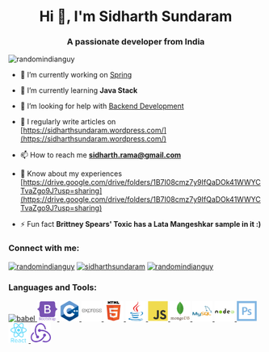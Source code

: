 <h1 align="center">Hi 👋, I'm Sidharth Sundaram</h1>
<h3 align="center">A passionate developer from India</h3>

<p align="left"> <img src="https://komarev.com/ghpvc/?username=randomindianguy&label=Profile%20views&color=0e75b6&style=flat" alt="randomindianguy" /> </p>

- 🔭 I’m currently working on [Spring](https://github.com/randomindianguy/javascriptprojects)

- 🌱 I’m currently learning **Java Stack**

- 🤝 I’m looking for help with [Backend Development](https://github.com/randomindianguy/CRUDAPI-1)

- 📝 I regularly write articles on [https://sidharthsundaram.wordpress.com/](https://sidharthsundaram.wordpress.com/)

- 📫 How to reach me **sidharth.rama@gmail.com**

- 📄 Know about my experiences [https://drive.google.com/drive/folders/1B7I08cmz7y9IfQaDOk41WWYCTvaZgo9J?usp=sharing](https://drive.google.com/drive/folders/1B7I08cmz7y9IfQaDOk41WWYCTvaZgo9J?usp=sharing)

- ⚡ Fun fact **Brittney Spears' Toxic has a Lata Mangeshkar sample in it :)**

<h3 align="left">Connect with me:</h3>
<p align="left">
<a href="https://codepen.io/randomindianguy" target="blank"><img align="center" src="https://raw.githubusercontent.com/rahuldkjain/github-profile-readme-generator/master/src/images/icons/Social/codepen.svg" alt="randomindianguy" height="30" width="40" /></a>
<a href="https://linkedin.com/in/sidharthsundaram" target="blank"><img align="center" src="https://raw.githubusercontent.com/rahuldkjain/github-profile-readme-generator/master/src/images/icons/Social/linked-in-alt.svg" alt="sidharthsundaram" height="30" width="40" /></a>
<a href="https://www.leetcode.com/randomindianguy" target="blank"><img align="center" src="https://raw.githubusercontent.com/rahuldkjain/github-profile-readme-generator/master/src/images/icons/Social/leet-code.svg" alt="randomindianguy" height="30" width="40" /></a>
</p>

<h3 align="left">Languages and Tools:</h3>
<p align="left"> <a href="https://babeljs.io/" target="_blank" rel="noreferrer"> <img src="https://www.vectorlogo.zone/logos/babeljs/babeljs-icon.svg" alt="babel" width="40" height="40"/> </a> <a href="https://getbootstrap.com" target="_blank" rel="noreferrer"> <img src="https://raw.githubusercontent.com/devicons/devicon/master/icons/bootstrap/bootstrap-plain-wordmark.svg" alt="bootstrap" width="40" height="40"/> </a> <a href="https://www.w3schools.com/cpp/" target="_blank" rel="noreferrer"> <img src="https://raw.githubusercontent.com/devicons/devicon/master/icons/cplusplus/cplusplus-original.svg" alt="cplusplus" width="40" height="40"/> </a> <a href="https://expressjs.com" target="_blank" rel="noreferrer"> <img src="https://raw.githubusercontent.com/devicons/devicon/master/icons/express/express-original-wordmark.svg" alt="express" width="40" height="40"/> </a> <a href="https://www.w3.org/html/" target="_blank" rel="noreferrer"> <img src="https://raw.githubusercontent.com/devicons/devicon/master/icons/html5/html5-original-wordmark.svg" alt="html5" width="40" height="40"/> </a> <a href="https://www.java.com" target="_blank" rel="noreferrer"> <img src="https://raw.githubusercontent.com/devicons/devicon/master/icons/java/java-original.svg" alt="java" width="40" height="40"/> </a> <a href="https://developer.mozilla.org/en-US/docs/Web/JavaScript" target="_blank" rel="noreferrer"> <img src="https://raw.githubusercontent.com/devicons/devicon/master/icons/javascript/javascript-original.svg" alt="javascript" width="40" height="40"/> </a> <a href="https://www.mongodb.com/" target="_blank" rel="noreferrer"> <img src="https://raw.githubusercontent.com/devicons/devicon/master/icons/mongodb/mongodb-original-wordmark.svg" alt="mongodb" width="40" height="40"/> </a> <a href="https://www.mysql.com/" target="_blank" rel="noreferrer"> <img src="https://raw.githubusercontent.com/devicons/devicon/master/icons/mysql/mysql-original-wordmark.svg" alt="mysql" width="40" height="40"/> </a> <a href="https://nodejs.org" target="_blank" rel="noreferrer"> <img src="https://raw.githubusercontent.com/devicons/devicon/master/icons/nodejs/nodejs-original-wordmark.svg" alt="nodejs" width="40" height="40"/> </a> <a href="https://www.photoshop.com/en" target="_blank" rel="noreferrer"> <img src="https://raw.githubusercontent.com/devicons/devicon/master/icons/photoshop/photoshop-line.svg" alt="photoshop" width="40" height="40"/> </a> <a href="https://reactjs.org/" target="_blank" rel="noreferrer"> <img src="https://raw.githubusercontent.com/devicons/devicon/master/icons/react/react-original-wordmark.svg" alt="react" width="40" height="40"/> </a> <a href="https://redux.js.org" target="_blank" rel="noreferrer"> <img src="https://raw.githubusercontent.com/devicons/devicon/master/icons/redux/redux-original.svg" alt="redux" width="40" height="40"/> </a> </p>
